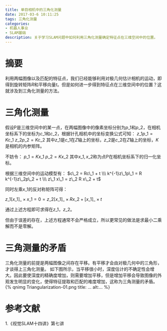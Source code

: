 ```yaml
---
title: 单目相机中的三角化测量
date: 2017-03-6 10:11:25
tags: 三角化测量
categories:
- 机器人事业
- SLAM基础
description: 关于学习SLAM问题中如何利用三角化测量确定特征点在三维空间中的位置。
---
```

<!-- more -->

# 摘要
利用两幅图像以及匹配的特征点，我们已经能够利用对极几何估计相机的运动，即得到旋转矩阵$R$和平移向量$t$。但是如何进一步得到特征点在三维空间中的位置？这就涉及到三角化测量的方法。

# 三角化测量
假设P是三维空间中的某一点，在两幅图像中的像素坐标分别为$p\_1$和$p\_2$，在相机坐标系下的坐标为$c\_{1}$和$c\_{2}$，根据针孔相机中的坐标变换公式可知：
$z\_{1}p\_1=Kc\_{1}$
$z\_{2}p\_2=Kc\_{2}$
其中$z\_{1}$是$c\_{1}$在$Z$轴上的坐标，$z\_{2}$是$c\_{2}$在$Z$轴上的坐标，$K$是相机的内参矩阵。

不妨令：
$p\_1=Kx\_{1}$
$p\_2=Kx\_{2}$
其中$x\_{1},x\_{2}$称为点P在相机坐标系下的归一化坐标。

根据三维空间中的运动模型有：
$c\_2 = Rc\_1 + t \\\
k^{-1}z\_1p\_1 = R k^{-1}z\_2p\_2 + t \\\
z\_1 x\_1 = z\_2 R x\_2 + t$

同时左乘$x\_1$的反对称矩阵可得：

$z\_1 [x\_1]\_{\times} x\_1 = 0 = z\_2 [x\_1]\_{\times}Rx\_2 + [x\_1]\_{\times}t$

通过上述方程即可求得在$z\_1，z\_2$。

但由于误差的存在，上述方程通常不会严格成立，所以更常见的做法是求最小二乘解而不是零解。

# 三角测量的矛盾
三角化测量的前提是两幅图像之间存在平移。有平移才会由对极几何中的三角形，才谈得上三角化测量。
如下图所示，当平移很小时，深度估计的不确定性会增大。因此要使深度的精确度增加，则需要增加平移，但是增加平移会导致图像的外观发生明显的变化，使得特征提取和匹配的难度增加，这称为三角测量的矛盾。
{% qnimg Triangularization-01.png title: ... alt:... %}
# 参考文献
1.《视觉SLAM十四讲》第七讲

